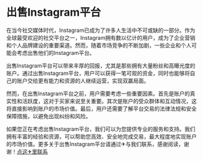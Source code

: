 # 出售Instagram平台

在当今社交媒体时代，Instagram已成为了许多人生活中不可或缺的一部分。作为全球最受欢迎的社交平台之一，Instagram拥有数以亿计的用户，成为了企业营销和个人品牌建设的重要渠道。然而，随着市场竞争的不断加剧，一些企业和个人可能会考虑出售他们的Instagram平台。

出售Instagram平台可以带来丰厚的回报，尤其是那些拥有大量粉丝和高曝光度的账户。通过出售Instagram平台，用户可以获得一笔可观的资金，同时也能够将自己的账户交给更有能力和资源的人继续运营，实现双赢局面。

然而，在出售Instagram平台之前，用户需要考虑一些重要因素。首先是账户的真实性和活跃度，这对于买家来说至关重要。其次是账户的受众群体和互动情况，这将直接影响到账户的市场价值。最后，用户还需要了解平台交易的法律法规和安全保障措施，以避免出现纠纷和风险。

如果您正在考虑出售Instagram平台，我们可以为您提供专业的服务和支持。我们拥有丰富的经验和资源，可以帮助您高效、安全地完成交易，最大程度地实现账户的市场价值。更多关于出售Instagram平台请通过✈与我们联系，感谢阅读，谢谢！[点这✈里联系](https://lm.k02.cc)